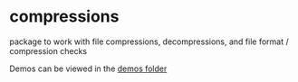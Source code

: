 # compressions
package to work with file compressions, decompressions, and file format / compression checks


Demos can be viewed in the [demos folder](./demos)
